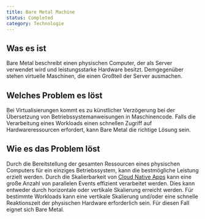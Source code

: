 ```yaml
---
title: Bare Metal Machine
status: Completed
category: Technologie
---
```


## Was es ist

Bare Metal beschreibt einen physischen Computer, der als Server verwendet wird und leistungsstarke Hardware besitzt.
Demgegenüber stehen virtuelle Maschinen, die einen Großteil der Server ausmachen. 

## Welches Problem es löst

Bei Virtualisierungen kommt es zu künstlicher Verzögerung bei der Übersetzung von Betriebssystemanweisungen in Maschinencode. 
Falls die Verarbeitung eines Workloads einen schnellen Zugriff auf Hardwareressourcen erfordert, kann Bare Metal die richtige Lösung sein.

## Wie es das Problem löst

Durch die Bereitstellung der gesamten Ressourcen eines physischen Computers für ein einziges Betriebssystem, kann die bestmögliche Leistung erzielt werden. 
Durch die Skalierbarkeit von [Cloud Native Apps](/cloud-native-apps/) kann eine große Anzahl von parallelen Events effizient verarbeitet werden. 
Dies kann entweder durch horizontale oder vertikale Skalierung erreicht werden. 
Für bestimmte Workloads kann eine vertikale Skalierung und/oder eine schnelle Reaktionszeit der physischen Hardware erforderlich sein. 
Für diesen Fall eignet sich Bare Metal. 